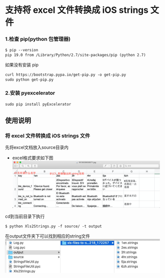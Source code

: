 
# 支持将 **excel** 文件转换成 **iOS** strings 文件


### 1.检查 pip(python 包管理器)

```
$ pip --version
pip 19.0 from /Library/Python/2.7/site-packages/pip (python 2.7)
```

如果没有安装 pip

```
curl https://bootstrap.pypa.io/get-pip.py -o get-pip.py
sudo python get-pip.py
```

### 2.安装 pyexcelerator

```
sudo pip install pyExcelerator
```


## 使用说明

### 将 **excel** 文件转换成 **iOS** strings 文件
先将excel文档放入source目录内
* excel格式要求如下图
![](img/help.png)

cd到当前目录下执行
```
$ python Xls2Strings.py -f source/ -t output
```

在output文件夹下可以找到相应的string文件
![](img/result.jpg)

